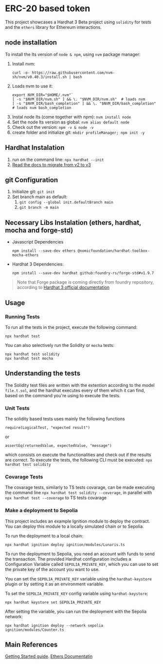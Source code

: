 # ERC-20 based token 

This project showcases a Hardhat 3 Beta project using `solidity` for tests and the `ethers` library for Ethereum interactions.


## node installation
To install the lts version of `node & npm`, using `nvm` package manager: 
1. Install nvm: 
    ```shell
    curl -o- https://raw.githubusercontent.com/nvm-sh/nvm/v0.40.3/install.sh | bash
    ```
2. Loads nvm to use it:
    ```shell
    export NVM_DIR="$HOME/.nvm"`
    [ -s "$NVM_DIR/nvm.sh" ] && \. "$NVM_DIR/nvm.sh"  # loads nvm
    [ -s "$NVM_DIR/bash_completion" ] && \. "$NVM_DIR/bash_completion"  # loads nvm bash_completion
    ``` 
3. Instal node lts (come together with npm): `nvm install node`
4. Set the node lts version as global: `nvm alias default node`
5. Check out the version: `npm -v & node -v`
6. create folder and initialize git: `mkdir profileManager; npm init -y`

## Hardhat Instalation
1. run on the command line: `npx hardhat --init`
2. [Read the docs to migrate from v2 to v3](https://hardhat.org/migrate-from-hardhat2)

## git Configuration
1. Initialize git: `git init`
2. Set branch main as default: 
    1. `git config --global init.defaultBranch main`
    2. `git branch -m main`

## Necessary Libs Instalation (ethers, hardhat, mocha and forge-std)
- Javascript Dependencies
    ```shell
    npm install --save-dev ethers @nomicfoundation/hardhat-toolbox-mocha-ethers
    ``` 
- Hardhat 3 Dependencies:
    ```shell
    npm install --save-dev hardhat github:foundry-rs/forge-std#v1.9.7 
    ``` 
> Note that Forge package is coming directly from foundry repository, according to [Hardhat 3 official documentation](https://hardhat.org/docs/learn-more/writing-solidity-tests)

## Usage

### Running Tests

To run all the tests in the project, execute the following command:

```shell
npx hardhat test
```

You can also selectively run the Solidity or `mocha` tests:

```shell
npx hardhat test solidity
npx hardhat test mocha
```


## Understanding the tests
The Solidity test files are written with the extention according to the model `file.t.sol`, and the hardhat executes every of them which it can find, based on the command you're using to execute the tests.

### Unit Tests
The solidity based tests uses mainly the following functions 
```shell
require(LogicalTest, "expected result")
``` 
or 
```shell 
assertEq(returnedValue, expectedValue, "message")
``` 
which consists on execute the functionalities and check out if the results are correct. To execute the tests, the following CLI must be executed: `npx hardhat test solidity`

### Covarage Tests
The covarage tests, similarly to TS tests covarage, can be made executing the command line `npx hardhat test solidity --coverage`, in parallel with `npx hardhat test --coverage` to TS tests covarage

### Make a deployment to Sepolia

This project includes an example Ignition module to deploy the contract. You can deploy this module to a locally simulated chain or to Sepolia.

To run the deployment to a local chain:

```shell
npx hardhat ignition deploy ignition/modules/Lunaris.ts
```

To run the deployment to Sepolia, you need an account with funds to send the transaction. The provided Hardhat configuration includes a Configuration Variable called `SEPOLIA_PRIVATE_KEY`, which you can use to set the private key of the account you want to use.

You can set the `SEPOLIA_PRIVATE_KEY` variable using the `hardhat-keystore` plugin or by setting it as an environment variable.

To set the `SEPOLIA_PRIVATE_KEY` config variable using `hardhat-keystore`:

```shell
npx hardhat keystore set SEPOLIA_PRIVATE_KEY
```

After setting the variable, you can run the deployment with the Sepolia network:

```shell
npx hardhat ignition deploy --network sepolia ignition/modules/Counter.ts
```


## Main References
[Getting Started guide](https://hardhat.org/docs/getting-started#getting-started-with-hardhat-3).
[Ethers Documentatin](https://docs.ethers.org/v6/)